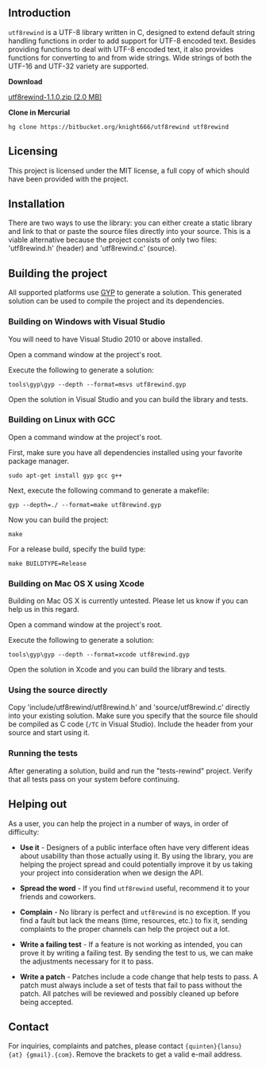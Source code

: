 ## Introduction ##

`utf8rewind` is a UTF-8 library written in C, designed to extend default string handling functions in order to add support for UTF-8 encoded text. Besides providing functions to deal with UTF-8 encoded text, it also provides functions for converting to and from wide strings. Wide strings of both the UTF-16 and UTF-32 variety are supported.

**Download**

[utf8rewind-1.1.0.zip (2.0 MB)](https://bitbucket.org/knight666/utf8rewind/downloads/utf8rewind-1.1.0.zip)

**Clone in Mercurial**

    hg clone https://bitbucket.org/knight666/utf8rewind utf8rewind

## Licensing ##

This project is licensed under the MIT license, a full copy of which should have been provided with the project.

## Installation ###

There are two ways to use the library: you can either create a static library and link to that or paste the source files directly into your source. This is a viable alternative because the project consists of only two files: 'utf8rewind.h' (header) and 'utf8rewind.c' (source).

## Building the project ##

All supported platforms use [GYP](http://code.google.com/p/gyp/) to generate a solution. This generated solution can be used to compile the project and its dependencies.

### Building on Windows with Visual Studio ###

You will need to have Visual Studio 2010 or above installed.

Open a command window at the project's root.

Execute the following to generate a solution:

	tools\gyp\gyp --depth --format=msvs utf8rewind.gyp

Open the solution in Visual Studio and you can build the library and tests.

### Building on Linux with GCC ###

Open a command window at the project's root.

First, make sure you have all dependencies installed using your favorite package manager.

	sudo apt-get install gyp gcc g++

Next, execute the following command to generate a makefile:

	gyp --depth=./ --format=make utf8rewind.gyp

Now you can build the project:

	make

For a release build, specify the build type:

	make BUILDTYPE=Release

### Building on Mac OS X using Xcode ###

Building on Mac OS X is currently untested. Please let us know if you can help us in this regard.

Open a command window at the project's root.

Execute the following to generate a solution:

	tools\gyp\gyp --depth --format=xcode utf8rewind.gyp

Open the solution in Xcode and you can build the library and tests.

### Using the source directly ###

Copy 'include/utf8rewind/utf8rewind.h' and 'source/utf8rewind.c' directly into your existing solution. Make sure you specify that the source file should be compiled as C code (`/TC` in Visual Studio). Include the header from your source and start using it.

### Running the tests ###

After generating a solution, build and run the "tests-rewind" project. Verify that all tests pass on your system before continuing.

## Helping out ##

As a user, you can help the project in a number of ways, in order of difficulty:

* **Use it** - Designers of a public interface often have very different ideas about usability than those actually using it. By using the library, you are helping the project spread and could potentially improve it by us taking your project into consideration when we design the API.

* **Spread the word** - If you find `utf8rewind` useful, recommend it to your friends and coworkers.

* **Complain** - No library is perfect and `utf8rewind` is no exception. If you find a fault but lack the means (time, resources, etc.) to fix it, sending complaints to the proper channels can help the project out a lot.

* **Write a failing test** - If a feature is not working as intended, you can prove it by writing a failing test. By sending the test to us, we can make the adjustments necessary for it to pass.

* **Write a patch** - Patches include a code change that help tests to pass. A patch must always include a set of tests that fail to pass without the patch. All patches will be reviewed and possibly cleaned up before being accepted.

## Contact ##

For inquiries, complaints and patches, please contact `{quinten}{lansu} {at} {gmail}.{com}`. Remove the brackets to get a valid e-mail address.